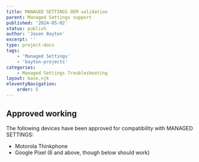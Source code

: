 ```yaml
---
title: MANAGED SETTINGS OEM validation
parent: Managed Settings support
published: '2024-05-02'
status: publish
author: 'Jason Bayton'
excerpt: ''
type: project-docs
tags: 
    - 'Managed Settings'
    - 'bayton-projects'
categories: 
    - Managed Settings Troubleshooting
layout: base.njk
eleventyNavigation: 
    order: 5
---
```


## Approved working 

The following devices have been approved for compatibility with MANAGED SETTINGS:

- Motorola Thinkphone 
- Google Pixel (6 and above, though below should work)


